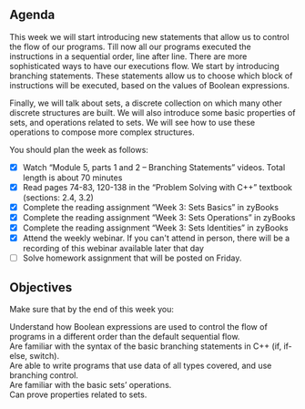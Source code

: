 ## Agenda

This week we will start introducing new statements that allow us to control the flow of our programs. Till now all our programs executed the instructions in a sequential order, line after line. There are more sophisticated ways to have our executions flow. We start by introducing branching statements. These statements allow us to choose which block of instructions will be executed, based on the values of Boolean expressions.

Finally, we will talk about sets, a discrete collection on which many other discrete structures are built. We will also introduce some basic properties of sets, and operations related to sets. We will see how to use these operations to compose more complex structures.

You should plan the week as follows:

* [x] Watch “Module 5, parts 1 and 2 – Branching Statements” videos. Total length is about 70 minutes
* [x] Read pages 74-83, 120-138 in the “Problem Solving with C++” textbook (sections: 2.4, 3.2)
* [x] Complete the reading assignment “Week 3: Sets Basics” in zyBooks
* [x] Complete the reading assignment “Week 3: Sets Operations” in zyBooks
* [x] Complete the reading assignment “Week 3: Sets Identities” in zyBooks
* [x] Attend the weekly webinar. If you can't attend in person, there will be a recording of this webinar available later that day
* [ ] Solve homework assignment that will be posted on Friday.

## Objectives

Make sure that by the end of this week you: <br/>

Understand how Boolean expressions are used to control the flow of programs in a different order than the default sequential flow. <br/>
Are familiar with the syntax of the basic branching statements in C++ (if, if-else, switch). <br/>
Are able to write programs that use data of all types covered, and use branching control. <br/>
Are familiar with the basic sets’ operations. <br/>
Can prove properties related to sets. <br/>

